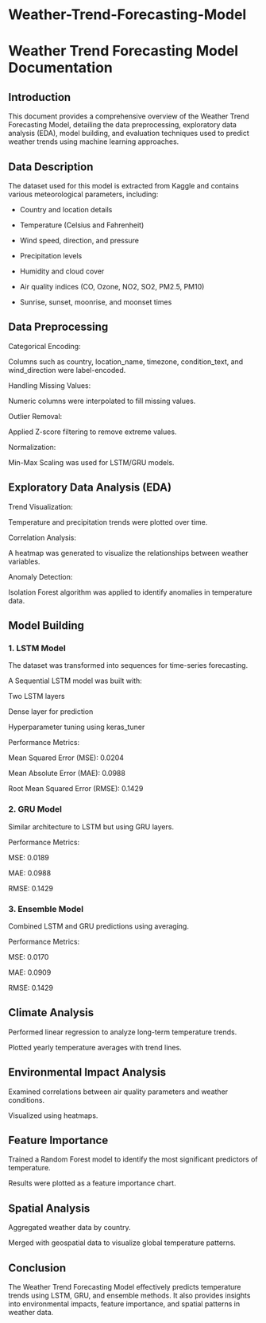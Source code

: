 # Weather-Trend-Forecasting-Model

# Weather Trend Forecasting Model Documentation

## Introduction

This document provides a comprehensive overview of the Weather Trend Forecasting Model, detailing the data preprocessing, exploratory data analysis (EDA), model building, and evaluation techniques used to predict weather trends using machine learning approaches.

## Data Description

The dataset used for this model is extracted from Kaggle and contains various meteorological parameters, including:

- Country and location details

- Temperature (Celsius and Fahrenheit)

- Wind speed, direction, and pressure

- Precipitation levels

- Humidity and cloud cover

- Air quality indices (CO, Ozone, NO2, SO2, PM2.5, PM10)

- Sunrise, sunset, moonrise, and moonset times

## Data Preprocessing

Categorical Encoding:

Columns such as country, location_name, timezone, condition_text, and wind_direction were label-encoded.

Handling Missing Values:

Numeric columns were interpolated to fill missing values.

Outlier Removal:

Applied Z-score filtering to remove extreme values.

Normalization:

Min-Max Scaling was used for LSTM/GRU models.

## Exploratory Data Analysis (EDA)

Trend Visualization:

Temperature and precipitation trends were plotted over time.

Correlation Analysis:

A heatmap was generated to visualize the relationships between weather variables.

Anomaly Detection:

Isolation Forest algorithm was applied to identify anomalies in temperature data.

## Model Building

### 1. LSTM Model

The dataset was transformed into sequences for time-series forecasting.

A Sequential LSTM model was built with:

Two LSTM layers

Dense layer for prediction

Hyperparameter tuning using keras_tuner

Performance Metrics:

Mean Squared Error (MSE): 0.0204

Mean Absolute Error (MAE): 0.0988

Root Mean Squared Error (RMSE): 0.1429

### 2. GRU Model

Similar architecture to LSTM but using GRU layers.

Performance Metrics:

MSE: 0.0189

MAE: 0.0988

RMSE: 0.1429

### 3. Ensemble Model

Combined LSTM and GRU predictions using averaging.

Performance Metrics:

MSE: 0.0170

MAE: 0.0909

RMSE: 0.1429

## Climate Analysis

Performed linear regression to analyze long-term temperature trends.

Plotted yearly temperature averages with trend lines.

## Environmental Impact Analysis

Examined correlations between air quality parameters and weather conditions.

Visualized using heatmaps.

## Feature Importance

Trained a Random Forest model to identify the most significant predictors of temperature.

Results were plotted as a feature importance chart.

## Spatial Analysis

Aggregated weather data by country.

Merged with geospatial data to visualize global temperature patterns.

## Conclusion

The Weather Trend Forecasting Model effectively predicts temperature trends using LSTM, GRU, and ensemble methods. It also provides insights into environmental impacts, feature importance, and spatial patterns in weather data.
